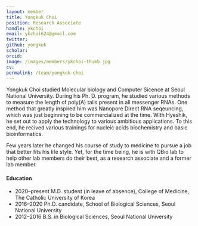 ```yaml
---
layout: member
title: Yongkuk Choi
position: Research Associate
handle: ykchoi
email: ykchoi624@gmail.com
twitter: 
github: yongkuk
scholar: 
orcid: 
image: /images/members/ykchoi-thumb.jpg
cv: 
permalink: /team/yongkuk-choi
---
```


Yongkuk Choi studied Molecular biology and Computer Sicence at Seoul National University. During his Ph. D. program, he studied various methods to measure the length of poly(A) tails present in all messenger RNAs. One method that greatly inspired him was Nanopore Direct RNA seqeuncing, which was just beginning to be commercialized at the time. With Hyeshik, he set out to apply the technology to various ambitious applications. To this end, he recived various trainings for nucleic acids biochemistry and basic bioinformatics.

Few years later he changed his course of study to medicine to pursue a job that better fits his life style. Yet, for the time being, he is with QBio lab to help other lab members do their best, as a research associate and a former lab member.

#### Education

<ul class="chronological">
  <li><span>2020–present</span> M.D. student (in leave of absence), College of Medicine, The Catholic University of Korea</li>
  <li><span>2016–2020</span> Ph.D. candidate, School of Biological Sciences, Seoul National University</li>
  <li><span>2012–2016</span> B.S. in Biological Sciences, Seoul National University</li>
</ul>
